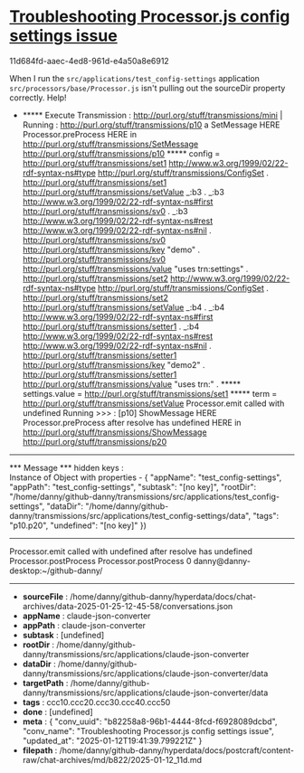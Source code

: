 # [Troubleshooting Processor.js config settings issue](https://claude.ai/chat/b82258a8-96b1-4444-8fcd-f6928089dcbd)

11d684fd-aaec-4ed8-961d-e4a50a8e6912

When I run the `src/applications/test_config-settings` application `src/processors/base/Processor.js` isn't pulling out the sourceDir property correctly. Help! 

+ ***** Execute Transmission :  <http://purl.org/stuff/transmissions/mini>
| Running : http://purl.org/stuff/transmissions/p10 a SetMessage
HERE
Processor.preProcess
HERE in http://purl.org/stuff/transmissions/SetMessage http://purl.org/stuff/transmissions/p10 
***** config = <http://purl.org/stuff/transmissions/set1> <http://www.w3.org/1999/02/22-rdf-syntax-ns#type> <http://purl.org/stuff/transmissions/ConfigSet> .
<http://purl.org/stuff/transmissions/set1> <http://purl.org/stuff/transmissions/setValue> _:b3 .
_:b3 <http://www.w3.org/1999/02/22-rdf-syntax-ns#first> <http://purl.org/stuff/transmissions/sv0> .
_:b3 <http://www.w3.org/1999/02/22-rdf-syntax-ns#rest> <http://www.w3.org/1999/02/22-rdf-syntax-ns#nil> .
<http://purl.org/stuff/transmissions/sv0> <http://purl.org/stuff/transmissions/key> "demo" .
<http://purl.org/stuff/transmissions/sv0> <http://purl.org/stuff/transmissions/value> "uses trn:settings" .
<http://purl.org/stuff/transmissions/set2> <http://www.w3.org/1999/02/22-rdf-syntax-ns#type> <http://purl.org/stuff/transmissions/ConfigSet> .
<http://purl.org/stuff/transmissions/set2> <http://purl.org/stuff/transmissions/setValue> _:b4 .
_:b4 <http://www.w3.org/1999/02/22-rdf-syntax-ns#first> <http://purl.org/stuff/transmissions/setter1> .
_:b4 <http://www.w3.org/1999/02/22-rdf-syntax-ns#rest> <http://www.w3.org/1999/02/22-rdf-syntax-ns#nil> .
<http://purl.org/stuff/transmissions/setter1> <http://purl.org/stuff/transmissions/key> "demo2" .
<http://purl.org/stuff/transmissions/setter1> <http://purl.org/stuff/transmissions/value> "uses trn:" .
***** settings.value = http://purl.org/stuff/transmissions/set1
***** term = http://purl.org/stuff/transmissions/setValue
Processor.emit called with undefined 
Running >>> :  [p10]  ShowMessage
HERE
Processor.preProcess
after resolve has undefined 
HERE in http://purl.org/stuff/transmissions/ShowMessage http://purl.org/stuff/transmissions/p20 
***************************
***  Message
***    hidden keys :  
Instance of Object with properties - 
{
  "appName": "test_config-settings",
  "appPath": "test_config-settings",
  "subtask": "[no key]",
  "rootDir": "/home/danny/github-danny/transmissions/src/applications/test_config-settings",
  "dataDir": "/home/danny/github-danny/transmissions/src/applications/test_config-settings/data",
  "tags": "p10.p20",
  "undefined": "[no key]"
})
***************************
Processor.emit called with undefined 
after resolve has undefined 
Processor.postProcess
Processor.postProcess
0
danny@danny-desktop:~/github-danny/

---

* **sourceFile** : /home/danny/github-danny/hyperdata/docs/chat-archives/data-2025-01-25-12-45-58/conversations.json
* **appName** : claude-json-converter
* **appPath** : claude-json-converter
* **subtask** : [undefined]
* **rootDir** : /home/danny/github-danny/transmissions/src/applications/claude-json-converter
* **dataDir** : /home/danny/github-danny/transmissions/src/applications/claude-json-converter/data
* **targetPath** : /home/danny/github-danny/transmissions/src/applications/claude-json-converter/data
* **tags** : ccc10.ccc20.ccc30.ccc40.ccc50
* **done** : [undefined]
* **meta** : {
  "conv_uuid": "b82258a8-96b1-4444-8fcd-f6928089dcbd",
  "conv_name": "Troubleshooting Processor.js config settings issue",
  "updated_at": "2025-01-12T19:41:39.799221Z"
}
* **filepath** : /home/danny/github-danny/hyperdata/docs/postcraft/content-raw/chat-archives/md/b822/2025-01-12_11d.md